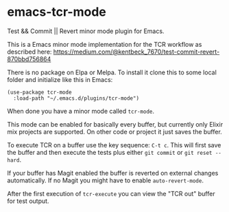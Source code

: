 # emacs-tcr-mode
Test &amp;&amp; Commit || Revert minor mode plugin for Emacs.

This is a Emacs minor mode implementation for the TCR workflow as described here:
https://medium.com/@kentbeck_7670/test-commit-revert-870bbd756864

There is no package on Elpa or Melpa.
To install it clone this to some local folder and initialize like this in Emacs:

```
(use-package tcr-mode
  :load-path "~/.emacs.d/plugins/tcr-mode")
```

When done you have a minor mode called `tcr-mode`.

This mode can be enabled for basically every buffer, but currently only Elixir mix projects are supported.
On other code or project it just saves the buffer.

To execute TCR on a buffer use the key sequence: `C-t c`.
This will first save the buffer and then execute the tests plus either `git commit` or `git reset --hard`.

If your buffer has Magit enabled the buffer is reverted on external changes automatically.
If no Magit you might have to enable `auto-revert-mode`.

After the first execution of `tcr-execute` you can view the "TCR out" buffer for test output.
